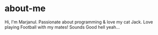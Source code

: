 # about-me
Hi, I'm Marjanul. Passionate about programming &amp; love my cat Jack. Love playing Football with my mates! Sounds Good hell yeah...
